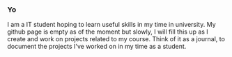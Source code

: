 ### Yo

I am a IT student hoping to learn useful skills in my time in university. My github page is empty as of the moment but slowly, I will fill this up as I create and work on projects related to my course. Think of it as a journal, to document the projects I've worked on in my time as a student.



<!--
**jynso/jynso** is a ✨ _special_ ✨ repository because its `README.md` (this file) appears on your GitHub profile.

Here are some ideas to get you started:

- 🔭 I’m currently working on ...
- 🌱 I’m currently learning ...
- 👯 I’m looking to collaborate on ...
- 🤔 I’m looking for help with ...
- 💬 Ask me about ...
- 📫 How to reach me: ...
- 😄 Pronouns: ...
- ⚡ Fun fact: ...
-->
